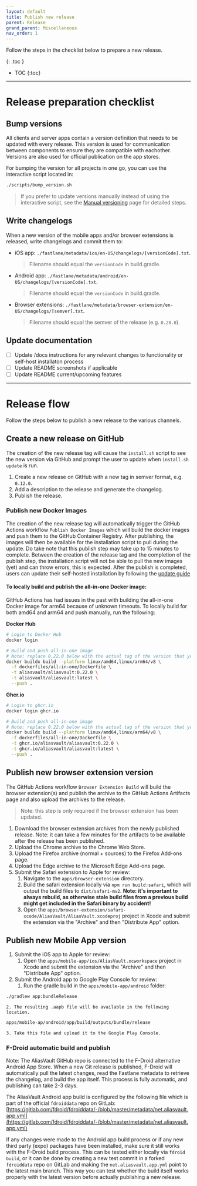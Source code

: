 ```yaml
---
layout: default
title: Publish new release
parent: Release
grand_parent: Miscellaneous
nav_order: 1
---
```


Follow the steps in the checklist below to prepare a new release.

{: .toc }
* TOC
{:toc}

---

# Release preparation checklist

## Bump versions
All clients and server apps contain a version definition that needs to be updated with every release. This version is used for communication between components to ensure they are compatible with eachother. Versions are also used for official publication on the app stores.

For bumping the version for all projects in one go, you can use the interactive script located in:
```bash
./scripts/bump_version.sh
```

> If you prefer to update versions manually instead of using the interactive script, see the [Manual versioning](manual-versioning) page for detailed steps.

## Write changelogs
When a new version of the mobile apps and/or browser extensions is released, write changelogs and commit them to:
- iOS app: `./fastlane/metadata/ios/en-US/changelogs/[versionCode].txt`.
    > Filename should equal the `versionCode` in build.gradle.
- Android app: `./fastlane/metadata/android/en-US/changelogs/[versionCode].txt`.
    > Filename should equal the `versionCode` in build.gradle.
- Browser extensions: `./fastlane/metadata/browser-extension/en-US/changelogs/[semver].txt`.
    > Filename should equal the semver of the release (e.g. `0.20.0`).

## Update documentation
- [ ] Update /docs instructions for any relevant changes to functionality or self-host installaton process
- [ ] Update README screenshots if applicable
- [ ] Update README current/upcoming features

---

# Release flow
Follow the steps below to publish a new release to the various channels.

## Create a new release on GitHub
The creation of the new release tag will cause the `install.sh` script to see the new version via GitHub and prompt the user to update when `install.sh update` is run.

1. Create a new release on GitHub with a new tag in semver format, e.g. `0.12.0`.
2. Add a description to the release and generate the changelog.
3. Publish the release.

### Publish new Docker Images
The creation of the new release tag will automatically trigger the GitHub Actions workflow `Publish Docker Images` which will build the docker images and push them to the GitHub Container Registry. After publishing, the images will then be available for the installation script to pull during the update. Do take note that this publish step may take up to 15 minutes to complete. Between the creation of the release tag and the completion of the publish step, the installation script will not be able to pull the new images (yet) and can throw errors, this is expected. After the publish is completed, users can update their self-hosted installation by following the [update guide](/installation/update)

#### To locally build and publish the all-in-one Docker image:
GitHub Actions has had issues in the past with building the all-in-one Docker image for arm64 because of unknown timeouts. To locally build for both amd64 and arm64 and push manually, run the following:

**Docker Hub**
```bash
# Login to Docker Hub
docker login

# Build and push all-in-one image
# Note: replace 0.22.0 below with the actual tag of the version that you're building and pushing
docker buildx build --platform linux/amd64,linux/arm64/v8 \
  -f dockerfiles/all-in-one/Dockerfile \
  -t aliasvault/aliasvault:0.22.0 \
  -t aliasvault/aliasvault:latest \
  --push .
```

**Ghcr.io**
```bash
# Login to ghcr.io
docker login ghcr.io

# Build and push all-in-one image
# Note: replace 0.22.0 below with the actual tag of the version that you're building and pushing
docker buildx build --platform linux/amd64,linux/arm64/v8 \
  -f dockerfiles/all-in-one/Dockerfile \
  -t ghcr.io/aliasvault/aliasvault:0.22.0 \
  -t ghcr.io/aliasvault/aliasvault:latest \
  --push .
```

## Publish new browser extension version
The GitHub Actions workflow `Browser Extension Build` will build the browser extension(s) and publish the archive to the GitHub Actions Artifacts page and also upload the archives to the release.

> Note: this step is only required if the browser extension has been updated.

1. Download the browser extension archives from the newly published release. Note: it can take a few minutes for the artifacts to be available after the release has been published.
2. Upload the Chrome archive to the Chrome Web Store.
3. Upload the Firefox archive (normal + sources) to the Firefox Add-ons page.
4. Upload the Edge archive to the Microsoft Edge Add-ons page.
5. Submit the Safari extension to Apple for review:
    1. Navigate to the `apps/browser-extension` directory.
    2. Build the safari extension locally via `npm run build:safari`, which will output the build files to `dist/safari-mv2`. **Note: it's important to always rebuild, as otherwise stale build files from a previous build might get included in the Safari binary by accident!**
    3. Open the `apps/browser-extension/safari-xcode/AliasVault/AliasVault.xcodeproj` project in Xcode and submit the extension via the "Archive" and then "Distribute App" option.

## Publish new Mobile App version
1. Submit the iOS app to Apple for review:
    1. Open the `apps/mobile-app/ios/AliasVault.xcworkspace` project in Xcode and submit the extension via the "Archive" and then "Distribute App" option.
2. Submit the Android app to Google Play Console for review:
    1. Run the gradle build in the `apps/mobile-app/android` folder:
```bash
./gradlew app:bundleRelease
```
    2. The resulting .aapb file will be available in the following location.
```bash
apps/mobile-ap/android/app/build/outputs/bundle/release
```
    3. Take this file and upload it to the Google Play Console.

### F-Droid automatic build and publish
Note: The AliasVault GitHub repo is connected to the F-Droid alternative Android App Store. When a new Git release is published, F-Droid will automatically pull the latest changes, read the Fastlane metadata to retrieve the changelog, and build the app itself. This process is fully automatic, and publishing can take 2-3 days.

The AliasVault Android app build is configured by the following file which is part of the official `fdroiddata` repo on GitLab:
[https://gitlab.com/fdroid/fdroiddata/-/blob/master/metadata/net.aliasvault.app.yml](https://gitlab.com/fdroid/fdroiddata/-/blob/master/metadata/net.aliasvault.app.yml)

If any changes were made to the Android app build process or if any new third party (expo) packages have been installed, make sure it still
works with the F-Droid build process. This can be tested either locally via `fdroid build`, or it can be done by creating a new test commit in
a forked `fdroiddata` repo on GitLab and making the `net.aliasvault.app.yml` point to the latest main branch. This way you can test whether
the build itself works properly with the latest version before actually publishing a new release.